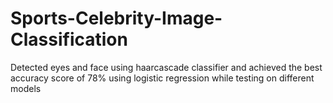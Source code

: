 # Sports-Celebrity-Image-Classification
Detected eyes and face using haarcascade classifier and achieved the best accuracy score of 78% using logistic regression while testing on different models

